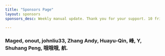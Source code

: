 ```yaml
---
title: "Sponsors Page"
layout: sponsors
sponsors_desc: Weekly manual update. Thank you for your support. 10 friends have sponsored me.

---
```

### Maged, onout, johnliu33, Zhang Andy, Huayu-Qin, 峰, Y, Shuhang Peng, 哦哦哦, 航.